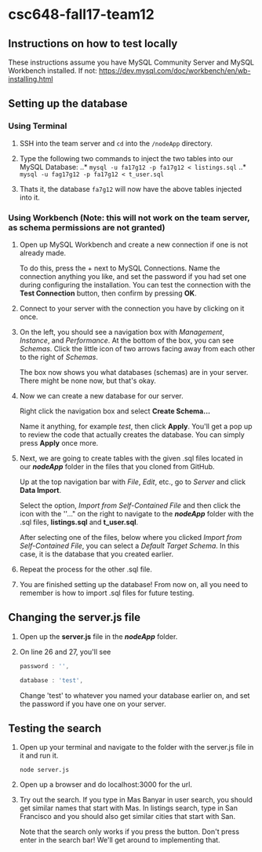 # csc648-fall17-team12

## Instructions on how to test locally

These instructions assume you have MySQL Community Server and MySQL Workbench installed.
If not: https://dev.mysql.com/doc/workbench/en/wb-installing.html

## Setting up the database

### Using Terminal

1. SSH into the team server and `cd` into the `/nodeApp` directory.

2. Type the following two commands to inject the two tables into our MySQL Database:
..* ```mysql -u fa17g12 -p fa17g12 < listings.sql```
..* ```mysql -u fag17g12 -p fa17g12 < t_user.sql``` 

3. Thats it, the database `fa7g12` will now have the above tables injected into it.

### Using Workbench (Note: this will not work on the team server, as schema permissions are not granted)

1. Open up MySQL Workbench and create a new connection if one is not already made.

   To do this, press the + next to MySQL Connections. Name the connection anything you like, and set the password if you had set one during configuring the installation.
   You can test the connection with the **Test Connection** button, then confirm by pressing **OK**.

2. Connect to your server with the connection you have by clicking on it once.

3. On the left, you should see a navigation box with *Management*, *Instance*, and *Performance*. At the bottom of the box, you can see *Schemas*. Click the little icon of two arrows facing away from each other to the right of *Schemas*.

   The box now shows you what databases (schemas) are in your server. There might be none now, but that's okay.

4. Now we can create a new database for our server. 

   Right click the navigation box and select **Create Schema...** 

   Name it anything, for example *test*, then click **Apply**. You'll get a pop up to review the code that actually creates the database. You can simply press **Apply** once more.

5. Next, we are going to create tables with the given .sql files located in our **_nodeApp_** folder in the files that you cloned from GitHub. 

   Up at the top navigation bar with *File*, *Edit*, etc., go to *Server* and click **Data Import**. 

   Select the option, *Import from Self-Contained File* and then click the icon with the ''..." on the right to navigate to the **_nodeApp_** folder with the .sql files, **listings.sql** and **t_user.sql**.  

   After selecting one of the files, below where you clicked *Import from Self-Contained File*, you can select a *Default Target Schema*. In this case, it is the database that you created earlier.

6. Repeat the process for the other .sql file. 

7. You are finished setting up the database! From now on, all you need to remember is how to import .sql files for future testing.

## Changing the server.js file

1. Open up the **server.js** file in the **_nodeApp_** folder.

2. On line 26 and 27, you'll see

   ```javascript
   password : '',

   database : 'test',
   ```

   Change 'test' to whatever you named your database earlier on, and set the password if you have one on your server.

## Testing the search

1. Open up your terminal and navigate to the folder with the server.js file in it and run it.

   ```
   node server.js
   ```

2. Open up a browser and do localhost:3000 for the url.

3. Try out the search. If you type in Mas Banyar in user search, you should get similar names that start with Mas. In listings search, type in San Francisco and you should also get similar cities that start with San.

   Note that the search only works if you press the button. Don't press enter in the search bar! We'll get around to implementing that.

   ​

